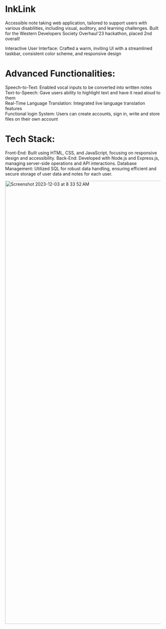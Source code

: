 
# InkLink

Accessible note taking web application, tailored to support users with various disabilities, including visual, auditory, and learning challenges.
Built for the Western Developers Society Overhaul'23 hackathon, placed 2nd overall!

Interactive User Interface: Crafted a warm, inviting UI with a streamlined taskbar, consistent color scheme, and responsive design

# Advanced Functionalities:

Speech-to-Text: Enabled vocal inputs to be converted into written notes                                                   
Text-to-Speech: Gave users ability to highlight text and have it read aloud to them  
Real-Time Language Translation: Integrated live language translation features  
Functional login System: Users can create accounts, sign in, write and store files on their own account  

# Tech Stack:

Front-End: Built using HTML, CSS, and JavaScript, focusing on responsive design and accessibility.
Back-End: Developed with Node.js and Express.js, managing server-side operations and API interactions.
Database Management: Utilized SQL for robust data handling, ensuring efficient and secure storage of user data and notes for each user.

<img width="1429" alt="Screenshot 2023-12-03 at 8 33 52 AM" src="https://github.com/azamjb/InkLink/assets/85136312/148beb65-89eb-43e2-99d9-61b13a08dec4">







